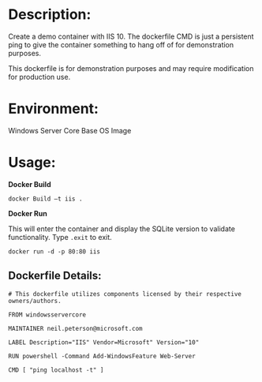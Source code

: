 # Description:

Create a demo container with IIS 10. The dockerfile CMD is just a persistent ping to give the container something to hang off of for demonstration purposes.

This dockerfile is for demonstration purposes and may require modification for production use. 

# Environment:

Windows Server Core Base OS Image

# Usage:

**Docker Build**

```
docker Build –t iis .
```

**Docker Run** 

This will enter the container and display the SQLite version to validate functionality. Type `.exit` to exit.

```
docker run -d -p 80:80 iis
```

## Dockerfile Details:
```
# This dockerfile utilizes components licensed by their respective owners/authors.

FROM windowsservercore

MAINTAINER neil.peterson@microsoft.com

LABEL Description="IIS" Vendor=Microsoft" Version="10"

RUN powershell -Command Add-WindowsFeature Web-Server

CMD [ "ping localhost -t" ]
```


